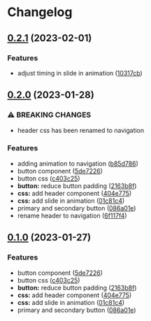 # Changelog

## [0.2.1](https://github.com/jiayike/pixel-io/compare/styles-v0.2.0...styles-v0.2.1) (2023-02-01)


### Features

* adjust timing in slide in animation ([10317cb](https://github.com/jiayike/pixel-io/commit/10317cb638e8481ab4b5c2a2b38e0f75bde8b063))

## [0.2.0](https://github.com/jiayike/pixel-io/compare/styles-v0.1.0...styles-v0.2.0) (2023-01-28)

### ⚠ BREAKING CHANGES

* header css has been renamed to navigation

### Features

* adding animation to navigation ([b85d786](https://github.com/jiayike/pixel-io/commit/b85d786b77d4060fe650bd4f82f919c9c3d6184a))
* button component ([5de7226](https://github.com/jiayike/pixel-io/commit/5de722656b3c2d906f79657fd94e751d75c5240f))
* button css ([c403c25](https://github.com/jiayike/pixel-io/commit/c403c259bda8c476d3234f8ff17bb71d627a1a71))
* **button:** reduce button padding ([2163b8f](https://github.com/jiayike/pixel-io/commit/2163b8fec826aec6ee3c7784f2969f58fb09eaf0))
* **css:** add header component ([404e775](https://github.com/jiayike/pixel-io/commit/404e77533e5661f06ae20583af41e5df616f3578))
* **css:** add slide in animation ([01c81c4](https://github.com/jiayike/pixel-io/commit/01c81c4171c6364b147fbfa387cd6ec44f8352b8))
* primary and secondary button ([086a01e](https://github.com/jiayike/pixel-io/commit/086a01ebf86af2aa1af9f61ae28f13698bbed8a2))
* rename header to navigation ([6f117f4](https://github.com/jiayike/pixel-io/commit/6f117f489e4484dee14bf242ad589676259d8e22))

## [0.1.0](https://github.com/jiayike/pixel-io/compare/styles-v0.0.1...styles-v0.1.0) (2023-01-27)

### Features

* button component ([5de7226](https://github.com/jiayike/pixel-io/commit/5de722656b3c2d906f79657fd94e751d75c5240f))
* button css ([c403c25](https://github.com/jiayike/pixel-io/commit/c403c259bda8c476d3234f8ff17bb71d627a1a71))
* **button:** reduce button padding ([2163b8f](https://github.com/jiayike/pixel-io/commit/2163b8fec826aec6ee3c7784f2969f58fb09eaf0))
* **css:** add header component ([404e775](https://github.com/jiayike/pixel-io/commit/404e77533e5661f06ae20583af41e5df616f3578))
* **css:** add slide in animation ([01c81c4](https://github.com/jiayike/pixel-io/commit/01c81c4171c6364b147fbfa387cd6ec44f8352b8))
* primary and secondary button ([086a01e](https://github.com/jiayike/pixel-io/commit/086a01ebf86af2aa1af9f61ae28f13698bbed8a2))
